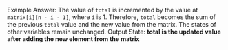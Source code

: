 Example Answer:
The value of `total` is incremented by the value at `matrix[i][n - i - 1]`, where `i` is 1. Therefore, `total` becomes the sum of the previous `total` value and the new value from the matrix. The states of other variables remain unchanged.
Output State: **total is the updated value after adding the new element from the matrix**